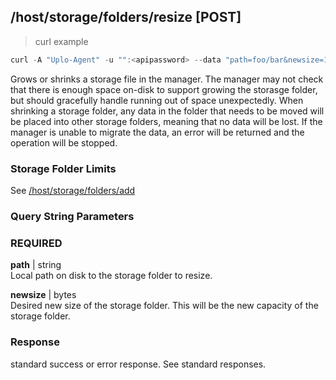 ## /host/storage/folders/resize [POST]
> curl example

```go
curl -A "Uplo-Agent" -u "":<apipassword> --data "path=foo/bar&newsize=1000000000000" "localhost:8480/host/storage/folders/resize"
```

Grows or shrinks a storage file in the manager. The manager may not check that
there is enough space on-disk to support growing the storasge folder, but should
gracefully handle running out of space unexpectedly. When shrinking a storage
folder, any data in the folder that needs to be moved will be placed into other
storage folders, meaning that no data will be lost. If the manager is unable to
migrate the data, an error will be returned and the operation will be stopped.

### Storage Folder Limits
See [/host/storage/folders/add](#host-storage-folders-add-post)

### Query String Parameters
### REQUIRED
**path** | string  
Local path on disk to the storage folder to resize.

**newsize** | bytes  
Desired new size of the storage folder. This will be the new capacity of the
storage folder.

### Response

standard success or error response. See standard responses.
